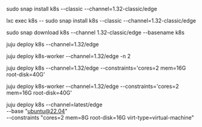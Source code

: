 <!-- snap start -->
sudo snap install k8s --classic --channel=1.32-classic/edge
<!-- snap end -->
<!-- lxd start -->
lxc exec k8s -- sudo snap install k8s --classic --channel=1.32-classic/edge
<!-- lxd end -->
<!-- offline start -->
sudo snap download k8s --channel 1.32-classic/edge --basename k8s
<!-- offline end -->
<!-- juju control start -->
juju deploy k8s --channel=1.32/edge
<!-- juju control end -->
<!-- juju worker start -->
juju deploy k8s-worker --channel=1.32/edge -n 2
<!-- juju worker end -->
<!-- juju control constraints start -->
juju deploy k8s --channel=1.32/edge --constraints='cores=2 mem=16G root-disk=40G'
<!-- juju control constraints end -->
<!-- juju worker constraints start -->
juju deploy k8s-worker --channel=1.32/edge --constraints='cores=2 mem=16G root-disk=40G'
<!-- juju worker constraints end -->
<!-- juju vm start -->
juju deploy k8s --channel=latest/edge \
    --base "ubuntu@22.04" \
    --constraints "cores=2 mem=8G root-disk=16G virt-type=virtual-machine"
<!-- juju vm end -->
